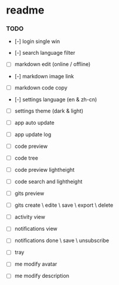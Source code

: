 # readme


### TODO


- [-] login single win

- [-] search language filter

- [ ] markdown edit (online / offline)
- [-] markdown image link
- [ ] markdown code copy

- [-] settings language (en & zh-cn)
- [ ] settings theme (dark & light)

- [ ] app auto update
- [ ] app update log

- [ ] code preview
- [ ] code tree
- [ ] code preview lightheight
- [ ] code search and lightheight

- [ ] gits preview
- [ ] gits create \ edite \ save \ export \ delete

- [ ] activity view

- [ ] notifications view
- [ ] notifications done \ save \ unsubscribe

- [ ] tray

- [ ] me modify avatar
- [ ] me modify description
